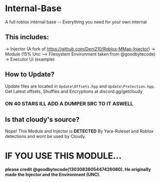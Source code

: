 # Internal-Base
A full roblox internal base -- Everything you need for your own internal

## This includes:
-> Injector (A fork of https://github.com/Deni210/Roblox-MMap-Injector)
-> Module (15% Unc --> Filesystem Environment taken from @goodbytecode)
-> Executor Ui (example)



## How to Update?
Update files are located in `Update\Offsets.hpp` and `Update\Protection.hpp`.
Get Latest offsets, Shuffles and Encryptions at discord.gg/getcloudy

### ON 40 STARS ILL ADD A DUMPER SRC TO IT ASWELL

## Is that cloudy's source?
Nope! This Module and Injector is **DETECTED** By Yara-Ruleset and Roblox detections and wont be used by Cloudy.

# IF YOU USE THIS MODULE...
**please credit @goodbytecode(1303083805447426080). He originally made the Injector and the Environment (UNC).**

